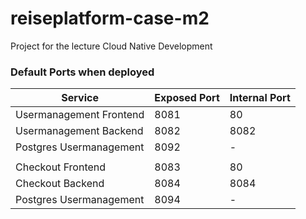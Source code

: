 # reiseplatform-case-m2
Project for the lecture Cloud Native Development

### Default Ports when deployed
| **Service**             | **Exposed Port** | **Internal Port** |
|-------------------------|------------------|-------------------|
| Usermanagement Frontend | 8081             | 80                |
| Usermanagement Backend  | 8082             | 8082              |
| Postgres Usermanagement | 8092             | -                 |
|                         |                  |                   |
| Checkout Frontend       | 8083             | 80                |
| Checkout Backend        | 8084             | 8084              |
| Postgres Usermanagement | 8094             | -                 |